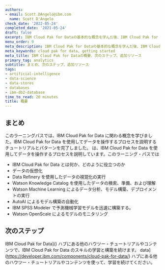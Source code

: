 ```yaml
---
authors:
- email: Scott.DAngelo@ibm.com
  name: Scott D'Angelo
check_date: '2022-05-24'
completed_date: '2021-05-24'
draft: false
excerpt: IBM Cloud Pak for Dataの基本的な概念を学んだ後、IBM Cloud Pak for Dataを使用してデータを扱うプロセスを説明するステップバイステップのチュートリアルとパターンを完成させました。
menu_order: 9
meta_description: IBM Cloud Pak for Dataの基本的な概念を学んだ後、IBM Cloud Pak for Dataを使用してデータを扱うプロセスを説明するステップバイステップのチュートリアルとパターンを完成させました。
meta_keywords: cloud pak for data, getting started
meta_title: IBM Cloud Pak for Dataの概要、次のステップ、追加リソース
primary_tag: analytics
subtitle: まとめ、次のステップ、追加リソース
tags:
- artificial-intelligence
- data-science
- data-stores
- databases
- ibm-db2-database
time_to_read: 20 minutes
title: 概要
---
```


## まとめ

このラーニングパスでは、IBM Cloud Pak for Data に関わる概念を学びました。IBM Cloud Pak for Data を使用してデータを操作するプロセスを説明するチュートリアルとパターンを完了しました。
は、IBM Cloud Pak for Data を使用してデータを操作するプロセスを説明しています。このラーニング・パスでは

* IBM Cloud Pak for Data とは何か、どのように役立つのか
* データの仮想化
* Data Refinery を使用したデータの視覚化の実行
* Watson Knowledge Catalog を使用したデータの検索、準備、および理解
* Watson Machine Learning によるデータ分析、モデル構築、デプロイメントの実行
* AutoAI によるモデル構築の自動化
* IBM SPSS Modeler で予測機械学習モデルを迅速に構築する。
* Watson OpenScale によるモデルのモニタリング

## 次のステップ

IBM Cloud Pak for Data]() ハブにある他のハウツー・チュートリアルやコンテンツで、IBM Cloud Pak for Data のスキルの学習と構築を続けます。
data](https://developer.ibm.com/components/cloud-pak-for-data/) ハブにある他のハウツー・チュートリアルやコンテンツを使って、学習を続けてください。